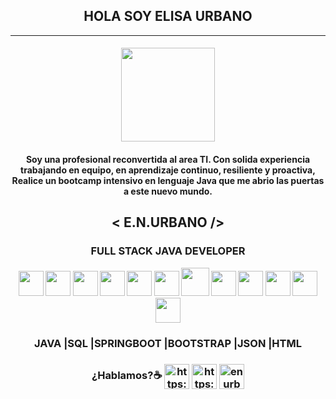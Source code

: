 
<!--😄 YO SOY ELISA URBANO 👋
 💻 ⚡ -->

<!DOCTYPE html>
<head>
<html lang="en" data-color-mode="auto" data-light-theme="light_tritanopia" data-dark-theme="dark_high_contrast" data-a11y-animated-images="system">
  <meta charset="UTF-8">
  <meta http-equiv="X-UA-Compatible" content="IE=edge">
  <meta name="viewport" content="width=device-width, initial-scale=1.0">
  <link rel="stylesheet" href="https://use.fontawesome.com/releases/v6.1.1/css/all.css"
    integrity="sha384-/frq1SRXYH/bSyou/HUp/hib7RVN1TawQYja658FEOodR/FQBKVqT9Ol+Oz3Olq5" crossorigin="anonymous">
  <link  href="https://fonts.googleapis.com/css2?family=Lobster&family=Lobster+Two&family=Open+Sans:wght@300&family=Poppins:wght@200;300;600&family=Roboto:wght@300&display=swap"
    rel="stylesheet">
    <link rel="preconnect" href="https://fonts.googleapis.com">
    <link rel="preconnect" href="https://fonts.gstatic.com" crossorigin>
    <link href="https://fonts.googleapis.com/css2?family=Plus+Jakarta+Sans&display=swap" rel="stylesheet">
  <link href="https://cdn.jsdelivr.net/npm/bootstrap@5.0.2/dist/css/bootstrap.min.css" rel="stylesheet"
    integrity="sha384-EVSTQN3/azprG1Anm3QDgpJLIm9Nao0Yz1ztcQTwFspd3yD65VohhpuuCOmLASjC" crossorigin="anonymous">
  <link rel="stylesheet" href="assets/css/style.css">
<!--  <script crossorigin="anonymous" defer="defer" type="application/javascript" src="https://app.embed.im/snow.js"></script> -->
</head>
  <header class="header">
     <nav id="menu" class="navbar fixed-top navbar-expand-lg ">
      <div class="container">
        <a href="https://linkedin.com/in/enurbanomz"></a>
        </nav>
         <h2 class="text-center position-relative"> HOLA SOY ELISA URBANO </h2>
                  <hr class="hero-line opacity-200 mx-auto w-15">
                  <h4>
        <div class="container border-top  mt-5 position-relative" id="skills">
        <div class="row align-items-center">
            <div class="col-md-6 col-12 style="background-image: linear-gradient(to bottom,
 rgba(0, 0,0, 0.5),rgba(0, 0, 255, 0.5)),url("https://user-images.githubusercontent.com/103292411/215237476-07f52cf1-e368-4120-a17b-d1ab6e8a1261.jpg");
 position-relative">
 <img src="https://user-images.githubusercontent.com/103292411/213324702-2049d376-6883-4f64-843e-48e286e69eef.png" class="rounded-circle" width="150rem">
            </div>
          <h4> Soy una profesional reconvertida al area TI. Con solida experiencia
          trabajando en equipo, en aprendizaje continuo, resiliente y proactiva,
           Realice un bootcamp intensivo en lenguaje Java que me abrio las puertas a este nuevo mundo.
         </h4>
           <div class="col-sm-6 col-12 ">
       <h2 class="text-center ">< E.N.URBANO /></h2>
     </div>
         <div class="container col-12 text-center">
                  <h3 >FULL STACK JAVA DEVELOPER</h3>
                   <img src="https://user-images.githubusercontent.com/103292411/204976672-146923bc-45c3-4928-91cb-043a3f9cab7f.png" id="icon" height="40"></i>
                   <img src="https://user-images.githubusercontent.com/103292411/204977511-5f36c51a-d03b-454e-b16c-683d11185d34.png" id="icon" height="40"></i>
                   <img src="https://user-images.githubusercontent.com/103292411/204978042-e451daa5-2110-4624-8389-31ab20487784.png" id="icon" height="40"></i>
                   <img src="https://user-images.githubusercontent.com/103292411/204978314-66b203d9-45b7-4155-96c4-fd91c86f27ef.png" id="icon" height="40"></i>
                   <img src="https://user-images.githubusercontent.com/103292411/204980150-37054a52-a3a8-4cec-9bc2-8b8e0caecbec.png" id="icon" height="40"></i>
                   <img src="https://uxwing.com/wp-content/themes/uxwing/download/brands-and-social-media/postgresql-icon.png" id="icon" height="40"></i>
                   <img src="https://encrypted-tbn0.gstatic.com/images?q=tbn:ANd9GcQ89NlVK9G8MUgOHgAGwXayi6Ev-vWq9ZHtRQ&usqp=CAU" id=icon height="45"></i>
                   <img src="https://miro.medium.com/max/325/1*zzvdRmHGGXONZpuQ2FeqsQ.png" id="icon" height="40"></i>
                   <img src="https://th.bing.com/th/id/OIP.2_W-SgxRlaE_2ACNN7hsTwAAAA?pid=ImgDet&rs=1" id="icon" height="40"></i>
                   <img src="https://hadrienj.github.io/assets/images/icons/heroku.png" id="icon" height="40"></i>
                   <img src="https://user-images.githubusercontent.com/674621/71187801-14e60a80-2280-11ea-94c9-e56576f76baf.png" id="icon" height="40"></i>
                   <img src="https://testautomation.dev/wp-content/uploads/2020/09/eclipse-ide-icon.png" id="icon" height="40"></i>
                    </div>
              <h3>JAVA |SQL |SPRINGBOOT |BOOTSTRAP |JSON |HTML</h3>        
    <h3> ¿Hablamos?☕️</>
      <a href="https://linkedin.com/in/enurbanomz" target="blank"><img align="center" src="https://cdn-icons-png.flaticon.com/128/3938/3938061.png" alt="https://linkedin.com/in/enurbanomz"  height="40" /></a>
       <a href="https://app-e-n-urbano.vercel.app/" target="blank"><img align="center"
       src="https://cdn-icons-png.flaticon.com/512/6899/6899238.png" id="icon" alt="https://portpolio2022.vercel.app/" height="40"></a>
    <a href="mailto:enurbanom@outlook.com " target="blank"><img align="center" src="https://cdn-icons-png.flaticon.com/128/3349/3349258.png" alt="enurbanom@outlook.com"  height="40" /></a>


  </body>
</html>
          
           
        

<!--
**eurbano5090/eurbano5090** is a ✨ _special_ ✨ repository because its `README.md` (this file) appears on your GitHub profile.

Here are some ideas to get you started:

- 🔭 I’m currently working on ...
- 🌱 I’m currently learning ...
- 👯 I’m looking to collaborate on ...
- 🤔 I’m looking for help with ...
- 💬 Ask me about ...
- 📫 How to reach me: ...
- 😄 Pronouns: ...
- ⚡ Fun fact: ...
-->

